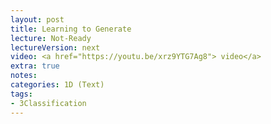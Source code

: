 ```yaml
---
layout: post
title: Learning to Generate 
lecture: Not-Ready 
lectureVersion: next
video: <a href="https://youtu.be/xrz9YTG7Ag8"> video</a> 
extra: true
notes: 
categories: 1D (Text)
tags:
- 3Classification
---
```

